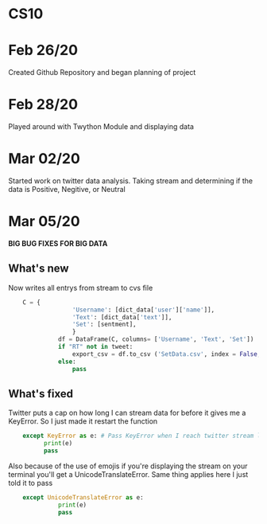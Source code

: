 # CS10

Feb 26/20
=========
  Created Github Repository and began planning of project

Feb 28/20
=========
  Played around with Twython Module and displaying data
  
Mar 02/20
=========
  Started work on twitter data analysis. Taking stream and determining if the data is Positive, Negitive, or Neutral

Mar 05/20
=========

  **BIG BUG FIXES FOR BIG DATA**
  
  What's new
  ----------
  Now writes all entrys from stream to cvs file
  ```python
      C = {   
                    'Username': [dict_data['user']['name']],
                    'Text': [dict_data['text']],
                    'Set': [sentment],
                    }           
                df = DataFrame(C, columns= ['Username', 'Text', 'Set'])
                if "RT" not in tweet:
                    export_csv = df.to_csv ('SetData.csv', index = False, header=False, mode='a')
                else:
                    pass
  ```
  

  What's fixed
  ------------
  
  Twitter puts a cap on how long I can stream data for before it gives me a KeyError. So I just made it restart the function
  ```python
      except KeyError as e: # Pass KeyError when I reach twitter stream limit and let it catch up
            print(e)
            pass
  ```
  Also because of the use of emojis if you're displaying the stream on your terminal you'll get a UnicodeTranslateError. Same thing applies here I just told it to pass
  ```python
      except UnicodeTranslateError as e:
                print(e)
                pass
  ```
